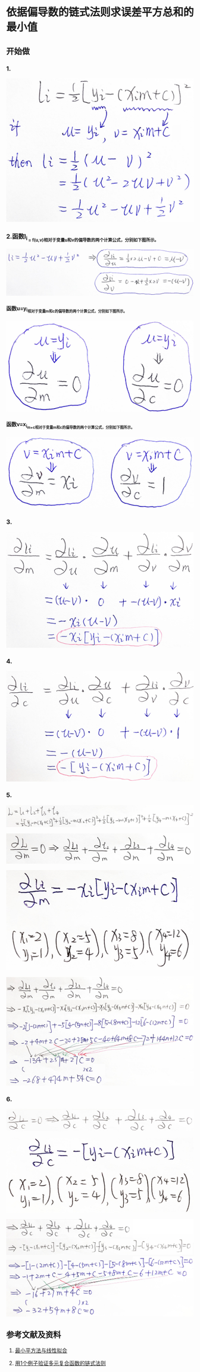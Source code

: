 # 依据偏导数的链式法则求误差平方总和的最小值

## 开始做

### 1.

![](/images/统计/依据偏导数的链式法则求误差平方总和的最小值/1a.jpg)

### 2.函数l<sub>i<sub> = f(u,v)相对于变量u和v的偏导数的两个计算公式，分别如下图所示。

![](/images/统计/依据偏导数的链式法则求误差平方总和的最小值/2a1.jpg)

#### 函数u=y<sub>i<sub>相对于变量m和c的偏导数的两个计算公式，分别如下图所示。

![](/images/统计/依据偏导数的链式法则求误差平方总和的最小值/2a2.jpg)

#### 函数v=x<sub>i<sub>m+c相对于变量m和c的偏导数的两个计算公式，分别如下图所示。

![](/images/统计/依据偏导数的链式法则求误差平方总和的最小值/2a3.jpg)

### 3.

![](/images/统计/依据偏导数的链式法则求误差平方总和的最小值/3a.jpg)

### 4.

![](/images/统计/依据偏导数的链式法则求误差平方总和的最小值/4a.jpg)

### 5.

![](/images/统计/依据偏导数的链式法则求误差平方总和的最小值/5a1.jpg)

![](/images/统计/依据偏导数的链式法则求误差平方总和的最小值/5a2.jpg)

![](/images/统计/依据偏导数的链式法则求误差平方总和的最小值/5a3.jpg)

![](/images/统计/依据偏导数的链式法则求误差平方总和的最小值/5a4.jpg)

### 6.

![](/images/统计/依据偏导数的链式法则求误差平方总和的最小值/6a1.jpg)

![](/images/统计/依据偏导数的链式法则求误差平方总和的最小值/6a2.jpg)

![](/images/统计/依据偏导数的链式法则求误差平方总和的最小值/6a3.jpg)

## 参考文献及资料

1. 	[最小平方法与线性拟合](https://github.com/quanbinn/Learn-Mathematical-Olympiad-The-Interactive-Way/blob/master/chapters/%E7%BB%9F%E8%AE%A1/%E6%9C%80%E5%B0%8F%E5%B9%B3%E6%96%B9%E6%B3%95%E4%B8%8E%E7%BA%BF%E6%80%A7%E6%8B%9F%E5%90%88.md) 

2. 	[用1个例子验证多元复合函数的链式法则](https://github.com/quanbinn/Learn-Mathematical-Olympiad-The-Interactive-Way/blob/master/chapters/%E5%BE%AE%E5%88%86/%E7%94%A81%E4%B8%AA%E4%BE%8B%E5%AD%90%E9%AA%8C%E8%AF%81%E5%A4%9A%E5%85%83%E5%A4%8D%E5%90%88%E5%87%BD%E6%95%B0%E7%9A%84%E9%93%BE%E5%BC%8F%E6%B3%95%E5%88%99.md) 

